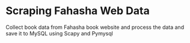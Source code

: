 # Scraping Fahasha Web Data
Collect book data from Fahasha book website and process the data and save it to MySQL using Scapy and Pymysql


